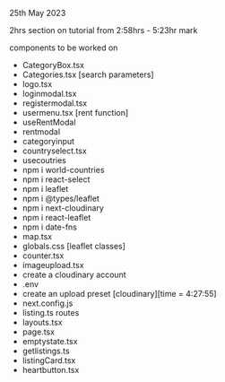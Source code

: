 25th May 2023

2hrs section on tutorial from 2:58hrs - 5:23hr mark

components to be worked on
- CategoryBox.tsx
- Categories.tsx [search parameters]
- logo.tsx
- loginmodal.tsx
- registermodal.tsx
- usermenu.tsx [rent function]
- useRentModal
- rentmodal
- categoryinput
- countryselect.tsx
- usecoutries
- npm i world-countries
- npm i react-select
- npm i leaflet
- npm i @types/leaflet 
- npm i next-cloudinary
- npm i react-leaflet
- npm i date-fns
- map.tsx
- globals.css [leaflet classes]
- counter.tsx
- imageupload.tsx
- create a cloudinary account
- .env
- create an upload preset [cloudinary][time = 4:27:55]
- next.config.js
- listing.ts routes
- layouts.tsx
- page.tsx
- emptystate.tsx
- getlistings.ts
- listingCard.tsx
- heartbutton.tsx
